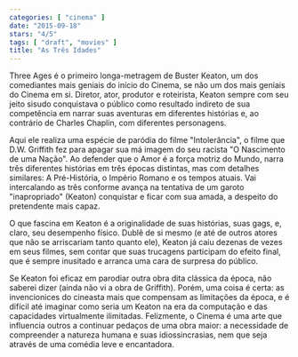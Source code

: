 ```yaml
---
categories: [ "cinema" ]
date: "2015-09-18"
stars: "4/5"
tags: [ "draft", "movies" ]
title: "As Três Idades"
---
```

Three Ages é o primeiro longa-metragem de Buster Keaton, um dos
comediantes mais geniais do início do Cinema, se não um dos mais geniais
do Cinema em si. Diretor, ator, produtor e roteirista, Keaton sempre
com seu jeito sisudo conquistava o público como resultado indireto de
sua competência em narrar suas aventuras em diferentes histórias e,
ao contrário de Charles Chaplin, com diferentes personagens.

Aqui ele realiza uma espécie de paródia do filme "Intolerância",
o filme que D.W. Griffith fez para apagar sua má imagem do seu racista
"O Nascimento de uma Nação". Ao defender que o Amor é a força motriz
do Mundo, narra três diferentes histórias em três épocas distintas,
mas com detalhes similares: A Pré-História, o Império Romano e os
tempos atuais. Vai intercalando as três conforme avança na tentativa
de um garoto "inapropriado" (Keaton) conquistar e ficar com sua amada,
a despeito do pretendente mais capaz.

O que fascina em Keaton é a originalidade de suas histórias, suas
gags, e, claro, seu desempenho físico. Dublê de si mesmo (e até de
outros atores que não se arriscariam tanto quanto ele), Keaton já caiu
dezenas de vezes em seus filmes, sem contar que suas trucagens participam
do efeito final, que é sempre inusitado e arranca uma cara de surpresa
do público.

Se Keaton foi eficaz em parodiar outra obra dita clássica da época,
não saberei dizer (ainda não vi a obra de Griffith). Porém, uma coisa
é certa: as invencionices do cineasta mais que compensam as limitações
da época, e é difícil até imaginar como seria um Keaton na era da
computação e das capacidades virtualmente ilimitadas. Felizmente,
o Cinema é uma arte que influencia outros a continuar pedaços de
uma obra maior: a necessidade de compreender a natureza humana e
suas idiossincrasias, nem que seja através de uma comédia leve e
encantadora.

